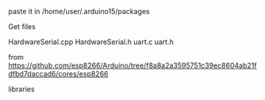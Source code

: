 paste it in 
/home/user/.arduino15/packages

Get files

HardwareSerial.cpp
HardwareSerial.h
uart.c
uart.h

from https://github.com/esp8266/Arduino/tree/f8a8a2a3595751c39ec8604ab21fdfbd7daccad6/cores/esp8266


libraries

